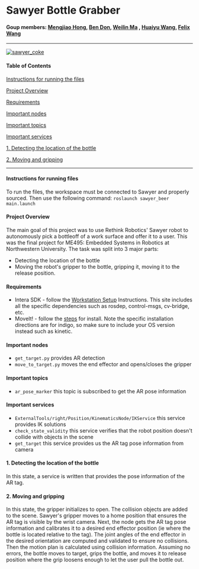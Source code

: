 Sawyer Bottle Grabber
=============================================

#### Goup members:  [Mengjiao Hong](https://github.com/MuMu1018), [Ben Don](https://github.com/benbdon), [Weilin Ma](https://github.com/KansoW) , [Huaiyu Wang](https://github.com/whycn), [Felix Wang](https://github.com/yanweiw)
---------------------------------------------

[![sawyer_coke](https://img.youtube.com/vi/asuPnFKfNog/0.jpg)](https://www.youtube.com/watch?v=asuPnFKfNog)

#### Table of Contents ####

[Instructions for running the files](#Instructions)

[Project Overview](#Project\Overview)

[Requirements](#Requirements)

[Important nodes](#nodes)

[Important topics](#topics)

[Important services](#services)

[1. Detecting the location of the bottle ](#Vision)

[2. Moving and gripping](#Movement)

---------------------------------------------
#### Instructions for running files <a name="Instructions"></a>

To run the files, the workspace must be connected to Sawyer and properly sourced. Then use the following command: `roslaunch sawyer_beer main.launch`

#### Project Overview  <a name="Project\Overview"></a>
The main goal of this project was to use Rethink Robotics' Sawyer robot to autonomously pick a bottleoff of a work surface and offer it to a user. This was the final project for ME495: Embedded Systems in Robotics at Northwestern University. The task was split into 3 major parts:
* Detecting the location of the bottle
* Moving the robot's gripper to the bottle, gripping it, moving it to the release position.


#### Requirements <a name="Requirements"></a>

  *  Intera SDK - follow the [Workstation Setup](http://sdk.rethinkrobotics.com/intera/Workstation_Setup) Instructions. This site includes all the specific dependencies such as rosdep, control-msgs, cv-bridge, etc.
  *  MoveIt! - follow the [steps](http://moveit.ros.org/install/) for install. Note the specific installation directions are for indigo, so make sure to include your OS version instead such as kinetic.

#### Important nodes <a name="nodes"></a>
 * `get_target.py` provides AR detection
 * `move_to_target.py` moves the end effector and opens/closes the gripper

#### Important topics <a name="topics"></a>
 * `ar_pose_marker` this topic is subscribed to get the AR pose information

#### Important services <a name="services"></a>
 * `ExternalTools/right/Position/KinematicsNode/IKService` this service provides IK solutions
 * `check_state_validity` this service verifies that the robot position doesn't collide with objects in the scene
 * `get_target` this service provides us the AR tag pose information from camera

#### 1. Detecting the location of the bottle <a name="Vision"></a>
In this state, a service is written that provides the pose information of the AR tag.

#### 2. Moving and gripping <a name="Movement"></a>
In this state, the gripper initializes to open. The collision objects are added to the scene. Sawyer's gripper moves to a home position that ensures the AR tag is visible by the wrist camera. Next, the node gets the AR tag pose information and calibrates it to a desired end effector position (ie where the bottle is located relative to the tag). The joint angles of the end effector in the desired orientation are computed and validated to ensure no collisions. Then the motion plan is calculated using collision information. Assuming no errors, the bottle moves to target, grips the bottle, and moves it to release position where the grip loosens enough to let the user pull the bottle out.
